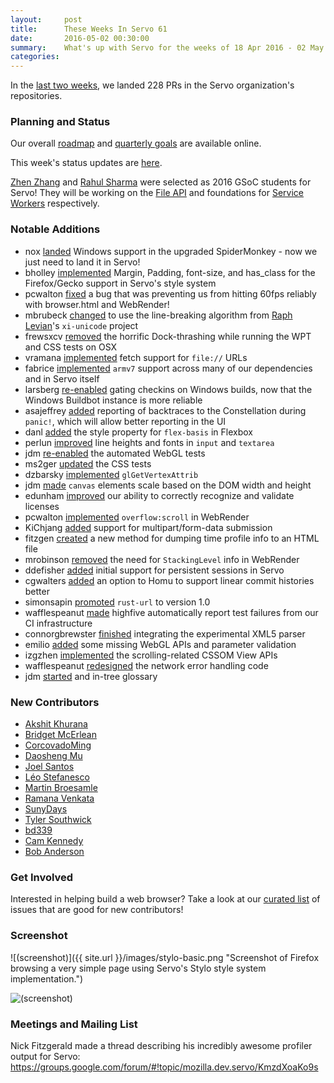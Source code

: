 ```yaml
---
layout:     post
title:      These Weeks In Servo 61
date:       2016-05-02 00:30:00
summary:    What's up with Servo for the weeks of 18 Apr 2016 - 02 May 2016
categories:
---
```


In the [last two weeks](https://github.com/pulls?page=1&q=is%3Apr+is%3Amerged+closed%3A2016-04-18..2016-05-02+user%3Aservo), we landed 228 PRs in the Servo organization's repositories.

### Planning and Status

Our overall [roadmap](https://github.com/servo/servo/wiki/Roadmap) and [quarterly goals](https://docs.google.com/document/d/1JMOtVkRtb-s7auoQdnX810HGglkMK054LTXOo0_rdrU/pub) are available online.

This week's status updates are [here](http://statusupdates.dev.mozaws.net/project/servo).

[Zhen Zhang](https://github.com/izgzhen/) and [Rahul Sharma](https://github.com/creativcoder/) were selected as 2016 GSoC students for Servo! They will be working on the [File API](https://groups.google.com/d/msg/mozilla.dev.servo/-TxazKAXL7M/ptZHxDI7BQAJ) and foundations for [Service Workers](https://groups.google.com/d/msg/mozilla.dev.servo/-cjHbb-PUKs/FB_BsEY2BQAJ) respectively.

### Notable Additions

 - nox [landed](https://github.com/servo/mozjs/pull/78) Windows support in the upgraded SpiderMonkey - now we just need to land it in Servo!
 - bholley [implemented](https://github.com/servo/servo/pull/10938) Margin, Padding, font-size, and has_class for the Firefox/Gecko support in Servo's style system
 - pcwalton [fixed](https://github.com/servo/servo/pull/10936) a bug that was preventing us from hitting 60fps reliably with browser.html and WebRender!
 - mbrubeck [changed](https://github.com/servo/servo/pull/10913) to use the line-breaking algorithm from [Raph Levian](https://github.com/raphlinus)'s `xi-unicode` project
 - frewsxcv [removed](https://github.com/servo/servo/pull/10935) the horrific Dock-thrashing while running the WPT and CSS tests on OSX
 - vramana [implemented](https://github.com/servo/servo/pull/10896) fetch support for `file://` URLs
 - fabrice [implemented](https://github.com/servo/skia/pull/92) `armv7` support across many of our dependencies and in Servo itself
 - larsberg [re-enabled](https://github.com/servo/saltfs/pull/339) gating checkins on Windows builds, now that the Windows Buildbot instance is more reliable
 - asajeffrey [added](https://github.com/servo/servo/pull/10824) reporting of backtraces to the Constellation during `panic!`, which will allow better reporting in the UI
 - danl [added](https://github.com/servo/servo/pull/10817) the style property for `flex-basis` in Flexbox
 - perlun [improved](https://github.com/servo/servo/pull/10809) line heights and fonts in `input` and `textarea`
 - jdm [re-enabled](https://github.com/servo/servo/pull/10806) the automated WebGL tests
 - ms2ger [updated](https://github.com/servo/servo/pull/10803) the CSS tests
 - dzbarsky [implemented](https://github.com/servo/gleam/pull/79) `glGetVertexAttrib`
 - jdm [made](https://github.com/servo/servo/pull/10727) `canvas` elements scale based on the DOM width and height
 - edunham [improved](https://github.com/servo/servo/pull/10715) our ability to correctly recognize and validate licenses
 - pcwalton [implemented](https://github.com/servo/servo/pull/10717) `overflow:scroll` in WebRender
 - KiChjang [added](https://github.com/servo/servo/pull/10712) support for multipart/form-data submission
 - fitzgen [created](https://github.com/servo/servo/pull/10694) a new method for dumping time profile info to an HTML file
 - mrobinson [removed](https://github.com/servo/servo/pull/10678) the need for `StackingLevel` info in WebRender
 - ddefisher [added](https://github.com/servo/servo/pull/10661) initial support for persistent sessions in Servo
 - cgwalters [added](https://github.com/servo/homu/pull/19) an option to Homu to support linear commit histories better
 - simonsapin [promoted](https://github.com/servo/rust-url/pull/176) `rust-url` to version 1.0
 - wafflespeanut [made](https://github.com/servo/highfive/pull/86) highfive automatically report test failures from our CI infrastructure
 - connorgbrewster [finished](https://github.com/servo/servo/pull/10647) integrating the experimental XML5 parser
 - emilio [added](https://github.com/servo/servo/pull/10443) some missing WebGL APIs and parameter validation
 - izgzhen [implemented](https://github.com/servo/servo/pull/9968) the scrolling-related CSSOM View APIs
 - wafflespeanut [redesigned](https://github.com/servo/servo/pull/9942) the network error handling code
 - jdm [started](https://github.com/servo/servo/pull/10687) and in-tree glossary

### New Contributors

 - [Akshit Khurana](https://github.com/axitkhurana)
 - [Bridget McErlean](https://github.com/zubron)
 - [CorcovadoMing](https://github.com/CorcovadoMing)
 - [Daosheng Mu](https://github.com/daoshengmu)
 - [Joel Santos](https://github.com/Sendoushi)
 - [Léo Stefanesco](https://github.com/ineol)
 - [Martin Broesamle](https://github.com/broesamle)
 - [Ramana Venkata](https://github.com/vramana)
 - [SunyDays](https://github.com/SunyDays)
 - [Tyler Southwick](https://github.com/tylersouthwick)
 - [bd339](https://github.com/bd339)
 - [Cam Kennedy](https://github.com/cjkenn)
 - [Bob Anderson](https://github.com/rwa)

### Get Involved

Interested in helping build a web browser? Take a look at our [curated list](https://starters.servo.org/) of issues that are good for new contributors!

### Screenshot

![(screenshot)]({{ site.url }}/images/stylo-basic.png "Screenshot of Firefox browsing a very simple page using Servo's Stylo style system implementation.")

![(screenshot)](http://g.recordit.co/KTl2zCdRhW.gif "Logic error that caused the page to redraw after every HTML parser operation.")

### Meetings and Mailing List

Nick Fitzgerald made a thread describing his incredibly awesome profiler output for Servo:
https://groups.google.com/forum/#!topic/mozilla.dev.servo/KmzdXoaKo9s
